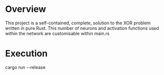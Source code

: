 # Overview
This project is a self-contained, complete, solution to the XOR problem written in pure Rust.
This number of neurons and activation functions used within the network are customisable within main.rs


# Execution
cargo run --release


